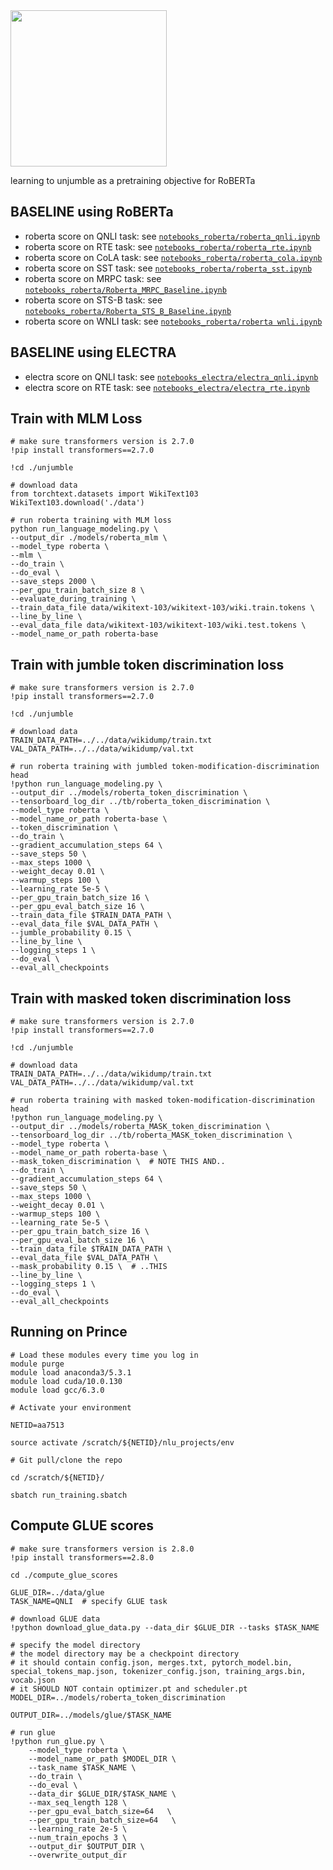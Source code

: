 <img src="https://media.giphy.com/media/xUOxeQdcBbmybIAjNm/giphy.gif" width="250" height="250" />

learning to unjumble as a pretraining objective for RoBERTa

## BASELINE using RoBERTa
- roberta score on QNLI task: see [`notebooks_roberta/roberta_qnli.ipynb`](https://github.com/subhadarship/learning-to-unjumble/tree/master/notebooks_roberta/roberta_qnli.ipynb)
- roberta score on RTE task: see [`notebooks_roberta/roberta_rte.ipynb`](https://github.com/subhadarship/learning-to-unjumble/tree/master/notebooks_roberta/roberta_rte.ipynb)
- roberta score on CoLA task: see [`notebooks_roberta/roberta_cola.ipynb`](https://github.com/subhadarship/learning-to-unjumble/tree/master/notebooks_roberta/roberta_cola.ipynb)
- roberta score on SST task: see [`notebooks_roberta/roberta_sst.ipynb`](https://github.com/subhadarship/learning-to-unjumble/tree/master/notebooks_roberta/roberta_sst.ipynb)
- roberta score on MRPC task: see [`notebooks_roberta/Roberta_MRPC_Baseline.ipynb`](https://github.com/subhadarship/learning-to-unjumble/blob/master/notebooks_roberta/Roberta_MRPC_Baseline.ipynb)
- roberta score on STS-B task: see [`notebooks_roberta/Roberta_STS_B_Baseline.ipynb`](https://github.com/subhadarship/learning-to-unjumble/blob/master/notebooks_roberta/Roberta_STS_B_Baseline.ipynb)
- roberta score on WNLI task: see [`notebooks_roberta/roberta wnli.ipynb`](https://github.com/subhadarship/learning-to-unjumble/blob/master/notebooks_roberta/roberta%20wnli.ipynb)

## BASELINE using ELECTRA
- electra score on QNLI task: see [`notebooks_electra/electra_qnli.ipynb`](https://github.com/subhadarship/learning-to-unjumble/tree/master/notebooks_electra/electra_qnli.ipynb)
- electra score on RTE task: see [`notebooks_electra/electra_rte.ipynb`](https://github.com/subhadarship/learning-to-unjumble/tree/master/notebooks_electra/electra_rte.ipynb)

## Train with MLM Loss

```shell script
# make sure transformers version is 2.7.0
!pip install transformers==2.7.0

!cd ./unjumble

# download data
from torchtext.datasets import WikiText103
WikiText103.download('./data')

# run roberta training with MLM loss
python run_language_modeling.py \
--output_dir ./models/roberta_mlm \
--model_type roberta \
--mlm \
--do_train \
--do_eval \
--save_steps 2000 \
--per_gpu_train_batch_size 8 \
--evaluate_during_training \
--train_data_file data/wikitext-103/wikitext-103/wiki.train.tokens \
--line_by_line \
--eval_data_file data/wikitext-103/wikitext-103/wiki.test.tokens \
--model_name_or_path roberta-base

```

## Train with jumble token discrimination loss

```shell script
# make sure transformers version is 2.7.0
!pip install transformers==2.7.0

!cd ./unjumble

# download data
TRAIN_DATA_PATH=../../data/wikidump/train.txt
VAL_DATA_PATH=../../data/wikidump/val.txt

# run roberta training with jumbled token-modification-discrimination head
!python run_language_modeling.py \
--output_dir ../models/roberta_token_discrimination \
--tensorboard_log_dir ../tb/roberta_token_discrimination \
--model_type roberta \
--model_name_or_path roberta-base \
--token_discrimination \
--do_train \
--gradient_accumulation_steps 64 \
--save_steps 50 \
--max_steps 1000 \
--weight_decay 0.01 \
--warmup_steps 100 \
--learning_rate 5e-5 \
--per_gpu_train_batch_size 16 \
--per_gpu_eval_batch_size 16 \
--train_data_file $TRAIN_DATA_PATH \
--eval_data_file $VAL_DATA_PATH \
--jumble_probability 0.15 \
--line_by_line \
--logging_steps 1 \
--do_eval \
--eval_all_checkpoints

```

## Train with masked token discrimination loss

```shell script
# make sure transformers version is 2.7.0
!pip install transformers==2.7.0

!cd ./unjumble

# download data
TRAIN_DATA_PATH=../../data/wikidump/train.txt
VAL_DATA_PATH=../../data/wikidump/val.txt

# run roberta training with masked token-modification-discrimination head
!python run_language_modeling.py \
--output_dir ../models/roberta_MASK_token_discrimination \
--tensorboard_log_dir ../tb/roberta_MASK_token_discrimination \
--model_type roberta \
--model_name_or_path roberta-base \
--mask_token_discrimination \  # NOTE THIS AND..
--do_train \
--gradient_accumulation_steps 64 \
--save_steps 50 \
--max_steps 1000 \
--weight_decay 0.01 \
--warmup_steps 100 \
--learning_rate 5e-5 \
--per_gpu_train_batch_size 16 \
--per_gpu_eval_batch_size 16 \
--train_data_file $TRAIN_DATA_PATH \
--eval_data_file $VAL_DATA_PATH \
--mask_probability 0.15 \  # ..THIS
--line_by_line \
--logging_steps 1 \
--do_eval \
--eval_all_checkpoints

```

## Running on Prince
```shell script
# Load these modules every time you log in
module purge
module load anaconda3/5.3.1
module load cuda/10.0.130
module load gcc/6.3.0

# Activate your environment

NETID=aa7513

source activate /scratch/${NETID}/nlu_projects/env

# Git pull/clone the repo

cd /scratch/${NETID}/

sbatch run_training.sbatch
```

## Compute GLUE scores
```shell script
# make sure transformers version is 2.8.0
!pip install transformers==2.8.0

cd ./compute_glue_scores

GLUE_DIR=../data/glue
TASK_NAME=QNLI  # specify GLUE task

# download GLUE data
!python download_glue_data.py --data_dir $GLUE_DIR --tasks $TASK_NAME

# specify the model directory
# the model directory may be a checkpoint directory
# it should contain config.json, merges.txt, pytorch_model.bin, special_tokens_map.json, tokenizer_config.json, training_args.bin, vocab.json
# it SHOULD NOT contain optimizer.pt and scheduler.pt
MODEL_DIR=../models/roberta_token_discrimination

OUTPUT_DIR=../models/glue/$TASK_NAME

# run glue
!python run_glue.py \
    --model_type roberta \
    --model_name_or_path $MODEL_DIR \
    --task_name $TASK_NAME \
    --do_train \
    --do_eval \
    --data_dir $GLUE_DIR/$TASK_NAME \
    --max_seq_length 128 \
    --per_gpu_eval_batch_size=64   \
    --per_gpu_train_batch_size=64   \
    --learning_rate 2e-5 \
    --num_train_epochs 3 \
    --output_dir $OUTPUT_DIR \
    --overwrite_output_dir

```